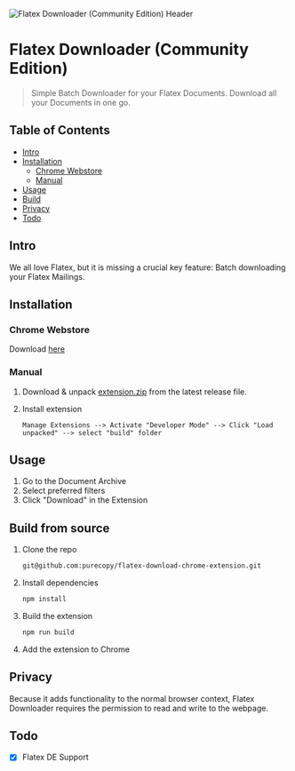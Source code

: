 ![Flatex Downloader (Community Edition) Header](https://github.com/purecopy/flatex-download-chrome-extension/blob/main/raw/repo-header.png)

# Flatex Downloader (Community Edition)

> Simple Batch Downloader for your Flatex Documents.
> Download all your Documents in one go.

## Table of Contents

- [Intro](#intro)
- [Installation](#installation)
  - [Chrome Webstore](#chrome-webstore)
  - [Manual](#manual)
- [Usage](#usage)
- [Build](#build-from-source)
- [Privacy](#privacy)
- [Todo](#todo)

## Intro

We all love Flatex, but it is missing a crucial key feature: Batch downloading your Flatex Mailings.

## Installation

### Chrome Webstore

Download [here](https://chrome.google.com/webstore/detail/flatex-downloader-communi/caodakaebfjohdpppfginjfeiopakjek)

### Manual

1. Download & unpack [extension.zip](https://github.com/purecopy/flatex-download-chrome-extension/releases/download/v1.0.2/extension.zip) from the latest release file.

2. Install extension
   ```
   Manage Extensions --> Activate "Developer Mode" --> Click "Load unpacked" --> select "build" folder
   ```

## Usage

1. Go to the Document Archive
2. Select preferred filters
3. Click "Download" in the Extension

## Build from source

1. Clone the repo

   ```bash
   git@github.com:purecopy/flatex-download-chrome-extension.git
   ```

2. Install dependencies

   ```bash
   npm install
   ```

3. Build the extension

   ```bash
   npm run build
   ```

4. Add the extension to Chrome

## Privacy

Because it adds functionality to the normal browser context, Flatex Downloader requires the permission to read and write to the webpage.

## Todo

- [X] Flatex DE Support
